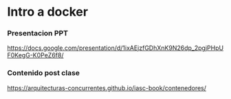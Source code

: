 # Intro a docker

### Presentacion PPT

https://docs.google.com/presentation/d/1ixAEjzfGDhXnK9N26dp_2pgjPHpUF0KegG-K0PeZ6f8/

### Contenido post clase

https://arquitecturas-concurrentes.github.io/iasc-book/contenedores/
